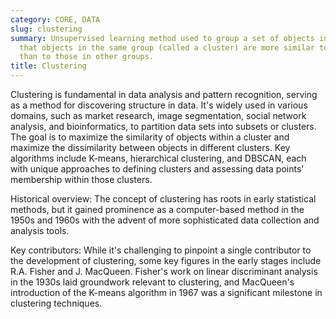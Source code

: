 ```yaml
---
category: CORE, DATA
slug: clustering
summary: Unsupervised learning method used to group a set of objects in such a way
  that objects in the same group (called a cluster) are more similar to each other
  than to those in other groups.
title: Clustering
---
```


Clustering is fundamental in data analysis and pattern recognition, serving as a method for discovering structure in data. It's widely used in various domains, such as market research, image segmentation, social network analysis, and bioinformatics, to partition data sets into subsets or clusters. The goal is to maximize the similarity of objects within a cluster and maximize the dissimilarity between objects in different clusters. Key algorithms include K-means, hierarchical clustering, and DBSCAN, each with unique approaches to defining clusters and assessing data points' membership within those clusters.

Historical overview: The concept of clustering has roots in early statistical methods, but it gained prominence as a computer-based method in the 1950s and 1960s with the advent of more sophisticated data collection and analysis tools.

Key contributors: While it's challenging to pinpoint a single contributor to the development of clustering, some key figures in the early stages include R.A. Fisher and J. MacQueen. Fisher's work on linear discriminant analysis in the 1930s laid groundwork relevant to clustering, and MacQueen's introduction of the K-means algorithm in 1967 was a significant milestone in clustering techniques.